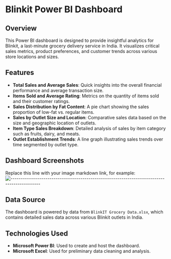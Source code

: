 # Blinkit Power BI Dashboard

## Overview
This Power BI dashboard is designed to provide insightful analytics for Blinkit, a last-minute grocery delivery service in India. It visualizes critical sales metrics, product preferences, and customer trends across various store locations and sizes.

## Features
- **Total Sales and Average Sales**: Quick insights into the overall financial performance and average transaction size.
- **Items Sold and Average Rating**: Metrics on the quantity of items sold and their customer ratings.
- **Sales Distribution by Fat Content**: A pie chart showing the sales proportion of low-fat vs. regular items.
- **Sales by Outlet Size and Location**: Comparative sales data based on the size and geographic location of outlets.
- **Item Type Sales Breakdown**: Detailed analysis of sales by item category such as fruits, dairy, and meats.
- **Outlet Establishment Trends**: A line graph illustrating sales trends over time segmented by outlet type.

## Dashboard Screenshots
Replace this line with your image markdown link, for example:
![--------------------------------------------------------------------------------------------](https://github.com/codenish24/blinkit_sales_dashboard/blob/main/blinkit%20dashboard.png)


## Data Source
The dashboard is powered by data from `BlinkIT Grocery Data.xlsx`, which contains detailed sales data across various Blinkit outlets in India.

## Technologies Used
- **Microsoft Power BI**: Used to create and host the dashboard.
- **Microsoft Excel**: Used for preliminary data cleaning and analysis.
